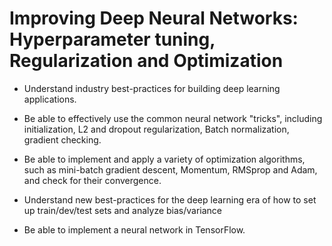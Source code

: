 # Improving Deep Neural Networks: Hyperparameter tuning, Regularization and Optimization

- Understand industry best-practices for building deep learning applications. 

- Be able to effectively use the common neural network "tricks", including initialization, L2 and dropout regularization, Batch normalization, gradient checking.

- Be able to implement and apply a variety of optimization algorithms, such as mini-batch gradient descent, Momentum, RMSprop and Adam, and check for their convergence. 

- Understand new best-practices for the deep learning era of how to set up train/dev/test sets and analyze bias/variance

- Be able to implement a neural network in TensorFlow. 
